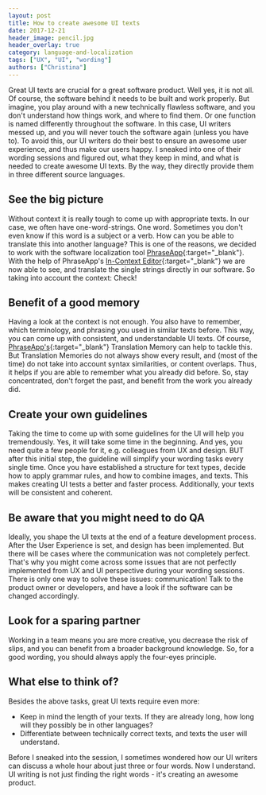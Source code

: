 ```yaml
---
layout: post
title: How to create awesome UI texts
date: 2017-12-21
header_image: pencil.jpg
header_overlay: true
category: language-and-localization
tags: ["UX", "UI", "wording"]
authors: ["Christina"]
---
```


Great UI texts are crucial for a great software product.
Well yes, it is not all.
Of course, the software behind it needs to be built and work properly.
But imagine, you play around with a new technically flawless software, and you don't understand how things work, and where to find them.
Or one function is named differently throughout the software.
In this case, UI writers messed up, and you will never touch the software again (unless you have to).
To avoid this, our UI writers do their best to ensure an awesome user experience, and thus make our users happy.
I sneaked into one of their wording sessions and figured out, what they keep in mind, and what is needed to create awesome UI texts.
By the way, they directly provide them in three different source languages.

## See the big picture

Without context it is really tough to come up with appropriate texts.
In our case, we often have one-word-strings.
One word.
Sometimes you don't even know if this word is a subject or a verb.
How can you be able to translate this into another language?
This is one of the reasons, we decided to work with the software localization tool [PhraseApp](https://phraseapp.com/){:target="_blank"}.
With the help of PhraseApp's [In-Context Editor](http://demo.phraseapp.com/){:target="_blank"} we are now able to see, and translate the single strings directly in our software.
So taking into account the context: Check!

## Benefit of a good memory

Having a look at the context is not enough.
You also have to remember, which terminology, and phrasing you used in similar texts before.
This way, you can come up with consistent, and understandable UI texts.
Of course, [PhraseApp's](https://phraseapp.com/){:target="_blank"} Translation Memory can help to tackle this.
But Translation Memories do not always show every result, and (most of the time) do not take into account syntax similarities, or content overlaps.
Thus, it helps if you are able to remember what you already did before.
So, stay concentrated, don't forget the past, and benefit from the work you already did.

## Create your own guidelines

Taking the time to come up with some guidelines for the UI will help you tremendously.
Yes, it will take some time in the beginning.
And yes, you need quite a few people for it, e.g. colleagues from UX and design.
BUT after this initial step, the guideline will simplify your wording tasks every single time.
Once you have established a structure for text types, decide how to apply grammar rules, and how to combine images, and texts.
This makes creating UI tests a better and faster process.
Additionally, your texts will be consistent and coherent.

## Be aware that you might need to do QA

Ideally, you shape the UI texts at the end of a feature development process.
After the User Experience is set, and design has been implemented.
But there will be cases where the communication was not completely perfect.
That's why you might come across some issues that are not perfectly implemented from UX and UI perspective during your wording sessions.
There is only one way to solve these issues: communication!
Talk to the product owner or developers, and have a look if the software can be changed accordingly.

## Look for a sparing partner

Working in a team means you are more creative, you decrease the risk of slips, and you can benefit from a broader background knowledge.
So, for a good wording, you should always apply the four-eyes principle.

## What else to think of?

Besides the above tasks, great UI texts require even more:

- Keep in mind the length of your texts. If they are already long, how long will they possibly be in other languages?
- Differentiate between technically correct texts, and texts the user will understand.

Before I sneaked into the session, I sometimes wondered how our UI writers can discuss a whole hour about just three or four words.
Now I understand.
UI writing is not just finding the right words - it's creating an awesome product.

